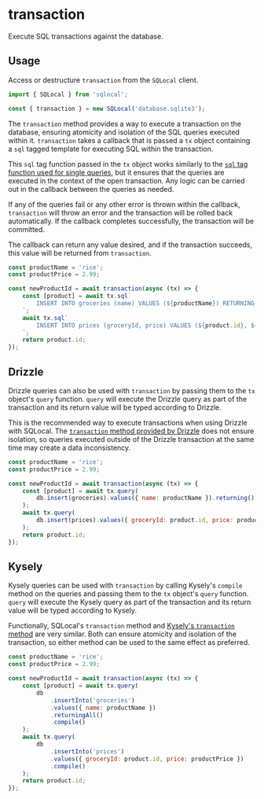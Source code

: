 # transaction

Execute SQL transactions against the database.

## Usage

Access or destructure `transaction` from the `SQLocal` client.

```javascript
import { SQLocal } from 'sqlocal';

const { transaction } = new SQLocal('database.sqlite3');
```

<!-- @include: ../.partials/initialization-note.md -->

The `transaction` method provides a way to execute a transaction on the database, ensuring atomicity and isolation of the SQL queries executed within it. `transaction` takes a callback that is passed a `tx` object containing a `sql` tagged template for executing SQL within the transaction.

This `sql` tag function passed in the `tx` object works similarly to the [`sql` tag function used for single queries](sql.md), but it ensures that the queries are executed in the context of the open transaction. Any logic can be carried out in the callback between the queries as needed.

If any of the queries fail or any other error is thrown within the callback, `transaction` will throw an error and the transaction will be rolled back automatically. If the callback completes successfully, the transaction will be committed.

The callback can return any value desired, and if the transaction succeeds, this value will be returned from `transaction`.

```javascript
const productName = 'rice';
const productPrice = 2.99;

const newProductId = await transaction(async (tx) => {
	const [product] = await tx.sql`
		INSERT INTO groceries (name) VALUES (${productName}) RETURNING *
	`;
	await tx.sql`
		INSERT INTO prices (groceryId, price) VALUES (${product.id}, ${productPrice})
	`;
	return product.id;
});
```

## Drizzle

Drizzle queries can also be used with `transaction` by passing them to the `tx` object's `query` function. `query` will execute the Drizzle query as part of the transaction and its return value will be typed according to Drizzle.

This is the recommended way to execute transactions when using Drizzle with SQLocal. The [`transaction` method provided by Drizzle](https://orm.drizzle.team/docs/transactions) does not ensure isolation, so queries executed outside of the Drizzle transaction at the same time may create a data inconsistency.

```javascript
const productName = 'rice';
const productPrice = 2.99;

const newProductId = await transaction(async (tx) => {
	const [product] = await tx.query(
		db.insert(groceries).values({ name: productName }).returning()
	);
	await tx.query(
		db.insert(prices).values({ groceryId: product.id, price: productPrice })
	);
	return product.id;
});
```

## Kysely

Kysely queries can be used with `transaction` by calling Kysely's `compile` method on the queries and passing them to the `tx` object's `query` function. `query` will execute the Kysely query as part of the transaction and its return value will be typed according to Kysely.

Functionally, SQLocal's `transaction` method and [Kysely's `transaction` method](https://kysely.dev/docs/examples/transactions/simple-transaction) are very similar. Both can ensure atomicity and isolation of the transaction, so either method can be used to the same effect as preferred.

```javascript
const productName = 'rice';
const productPrice = 2.99;

const newProductId = await transaction(async (tx) => {
	const [product] = await tx.query(
		db
			.insertInto('groceries')
			.values({ name: productName })
			.returningAll()
			.compile()
	);
	await tx.query(
		db
			.insertInto('prices')
			.values({ groceryId: product.id, price: productPrice })
			.compile()
	);
	return product.id;
});
```
